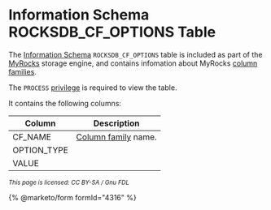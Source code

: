 # Information Schema ROCKSDB\_CF\_OPTIONS Table

The [Information Schema](../../) `ROCKSDB_CF_OPTIONS` table is included as part of the [MyRocks](../../../../../../../server-usage/storage-engines/myrocks/) storage engine, and contains infomation about MyRocks [column families](../../../../../../../server-usage/storage-engines/myrocks/myrocks-column-families.md).

The `PROCESS` [privilege](../../../../../account-management-sql-statements/grant.md) is required to view the table.

It contains the following columns:

| Column       | Description                                                                                                 |
| ------------ | ----------------------------------------------------------------------------------------------------------- |
| CF\_NAME     | [Column family](../../../../../../../server-usage/storage-engines/myrocks/myrocks-column-families.md) name. |
| OPTION\_TYPE |                                                                                                             |
| VALUE        |                                                                                                             |

<sub>_This page is licensed: CC BY-SA / Gnu FDL_</sub>

{% @marketo/form formId="4316" %}
